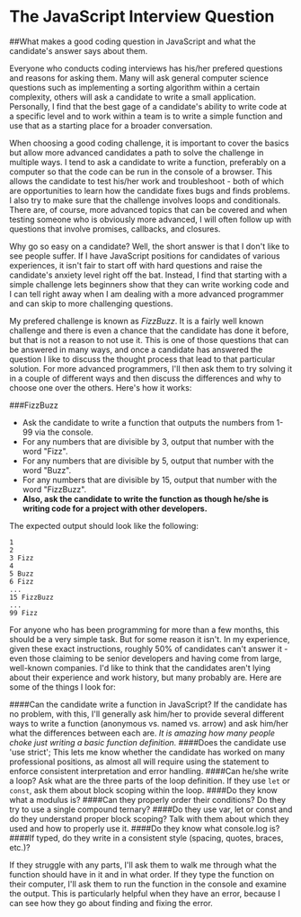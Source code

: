 # The JavaScript Interview Question
##What makes a good coding question in JavaScript and what the candidate's answer says about them.

Everyone who conducts coding interviews has his/her prefered questions and reasons for asking them. Many will ask general computer science questions such as implementing a sorting algorithm within a certain complexity, others will ask a candidate to write a small application. Personally, I find that the best gage of a candidate's ability to write code at a specific level and to work within a team is to write a simple function and use that as a starting place for a broader conversation.

When choosing a good coding challenge, it is important to cover the basics but allow more advanced candidates a path to solve the challenge in multiple ways. I tend to ask a candidate to write a function, preferably on a computer so that the code can be run in the console of a browser. This allows the candidate to test his/her work and troubleshoot - both of which are opportunities to learn how the candidate fixes bugs and finds problems. I also try to make sure that the challenge involves loops and conditionals. There are, of course, more advanced topics that can be covered and when testing someone who is obviously more advanced, I will often follow up with questions that involve promises, callbacks, and closures.

Why go so easy on a candidate? Well, the short answer is that I don't like to see people suffer. If I have JavaScript positions for candidates of various experiences, it isn't fair to start off with hard questions and raise the candidate's anxiety level right off the bat. Instead, I find that starting with a simple challenge lets beginners show that they can write working code and I can tell right away when I am dealing with a more advanced programmer and can skip to more challenging questions.

My prefered challenge is known as _FizzBuzz_. It is a fairly well known challenge and there is even a chance that the candidate has done it before, but that is not a reason to not use it. This is one of those questions that can be answered in many ways, and once a candidate has answered the question I like to discuss the thought process that lead to that particular solution. For more advanced programmers, I'll then ask them to try solving it in a couple of different ways and then discuss the differences and why to choose one over the others. Here's how it works:

###FizzBuzz
* Ask the candidate to write a function that outputs the numbers from 1-99 via the console.
* For any numbers that are divisible by 3, output that number with the word "Fizz".
* For any numbers that are divisible by 5, output that number with the word "Buzz".
* For any numbers that are divisible by 15, output that number with the word "FizzBuzz".
* **Also, ask the candidate to write the function as though he/she is writing code for a project with other developers.**

The expected output should look like the following:
```
1
2
3 Fizz
4
5 Buzz
6 Fizz
...
15 FizzBuzz
...
99 Fizz
```

For anyone who has been programming for more than a few months, this should be a very simple task. But for some reason it isn't. In my experience, given these exact instructions, roughly 50% of candidates can't answer it - even those claiming to be senior developers and having come from large, well-known companies. I'd like to think that the candidates aren't lying about their experience and work history, but many probably are. Here are some of the things I look for:

####Can the candidate write a function in JavaScript?
If the candidate has no problem, with this, I'll generally ask him/her to provide several different ways to write a function (anonymous vs. named vs. arrow) and ask him/her what the differences between each are. *It is amazing how many people choke just writing a basic function definition.*
####Does the candidate use 'use strict';
This lets me know whether the candidate has worked on many professional positions, as almost all will require using the statement to enforce consistent interpretation and error handling.
####Can he/she write a loop?
Ask what are the three parts of the loop definition. If they use `let` or `const`, ask them about block scoping within the loop.
####Do they know what a modulus is?
####Can they properly order their conditions? Do they try to use a single compound ternary?
####Do they use var, let or const and do they understand proper block scoping?
Talk with them about which they used and how to properly use it.
####Do they know what console.log is?
####If typed, do they write in a consistent style (spacing, quotes, braces, etc.)?

If they struggle with any parts, I'll ask them to walk me through what the function should have in it and in what order. If they type the function on their computer, I'll ask them to run the function in the console and examine the output. This is particularly helpful when they have an error, because I can see how they go about finding and fixing the error.
